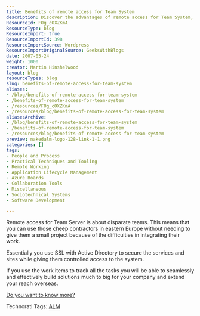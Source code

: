 ```yaml
---
title: Benefits of remote access for Team System
description: Discover the advantages of remote access for Team System, enabling seamless collaboration with global teams while ensuring secure and efficient project management.
ResourceId: FOg_cOXZKmA
ResourceType: blog
ResourceImport: true
ResourceImportId: 398
ResourceImportSource: Wordpress
ResourceImportOriginalSource: GeeksWithBlogs
date: 2007-05-24
weight: 1000
creator: Martin Hinshelwood
layout: blog
resourceTypes: blog
slug: benefits-of-remote-access-for-team-system
aliases:
- /blog/benefits-of-remote-access-for-team-system
- /benefits-of-remote-access-for-team-system
- /resources/FOg_cOXZKmA
- /resources/blog/benefits-of-remote-access-for-team-system
aliasesArchive:
- /blog/benefits-of-remote-access-for-team-system
- /benefits-of-remote-access-for-team-system
- /resources/blog/benefits-of-remote-access-for-team-system
preview: nakedalm-logo-128-link-1-1.png
categories: []
tags:
- People and Process
- Practical Techniques and Tooling
- Remote Working
- Application Lifecycle Management
- Azure Boards
- Collaboration Tools
- Miscellaneous
- Sociotechnical Systems
- Software Development

---
```

Remote access for Team Server is about disparate teams. This means that you can use those cheep contractors in eastern Europe without needing to give them a small project because of the difficulties in integrating their work.

Essentially you use SSL with Active Directory to secure the services and sites while giving them controlled access to the system.

If you use the work items to track all the tasks you will be able to seamlessly and effectively build solutions much to big for your company and extend your reach overseas.

[Do you want to know more?](http://msdn2.microsoft.com/en-gb/teamsystem/)

Technorati Tags: [ALM](http://technorati.com/tags/ALM)

